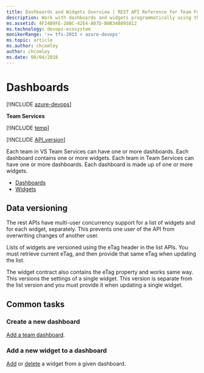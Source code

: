 ```yaml
---
title: Dashboards and Widgets Overview | REST API Reference for Team Foundation Server 
description: Work with dashboards and widgets programmatically using the REST APIs for Visual Studio Online.
ms.assetid: 4F24B9FE-28BC-42E4-A07D-B0B34B895812
ms.technology: devops-ecosystem
monikerRange: '>= tfs-2015 < azure-devops'
ms.topic: article
ms.author: chcomley
author: chcomley
ms.date: 08/04/2016
---
```


# Dashboards

[!INCLUDE [azure-devops](../_data/azure-devops-message.md)]

**Team Services**

[!INCLUDE [temp](../_data/disclaimer.md)]

[!INCLUDE [API_version](../_data/version3-preview2.md)]

Each team in VS Team Services can have one or more dashboards. Each dashboard contains one or more widgets.
Each team in Team Services can have one or more dashboards. Each dashboard is made up of one or more widgets.

* [Dashboards](./dashboards.md)
* [Widgets](./widgets.md)

## Data versioning

<a name="dataversioning" />

The rest APIs have multi-user concurrency support for a list of widgets and for each widget, separately. This prevents one user of the API from overwriting changes of another user.

Lists of widgets are versioned using the eTag header in the list APIs. You must retrieve current eTag, and then provide that same eTag when updating the list.

The widget contract also contains the eTag property and works same way. This versions the settings of a single widget. This version is separate from the list version and you must provide it when updating a single widget.

## Common tasks

### Create a new dashboard

[Add a team dashboard](./dashboards.md#addingadashboardtotheteam).

### Add a new widget to a dashboard

[Add](./widgets.md#AddNewWidget) or [delete](./widgets.md#DeleteWidget) a widget from a given dashboard.
